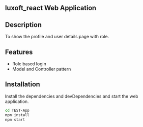 ## luxoft_react Web Application
## Description
To show the profile and user details page with role.

## Features
- Role based login
- Model and Controller pattern

## Installation

Install the dependencies and devDependencies and start the web application.

```sh
cd TEST-App
npm install
npm start
```